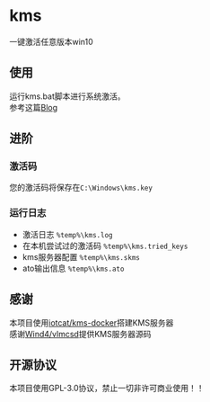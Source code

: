 # kms
一键激活任意版本win10

## 使用
运行kms.bat脚本进行系统激活。   
参考这篇[Blog](https://www.eee.dog/tech/kms.html)


## 进阶

### 激活码
您的激活码将保存在`C:\Windows\kms.key`

### 运行日志
 - 激活日志 `%temp%\kms.log`
 - 在本机尝试过的激活码 `%temp%\kms.tried_keys`
 - kms服务器配置 `%temp%\kms.skms`
 - ato输出信息 `%temp%\kms.ato`

## 感谢
本项目使用[iotcat/kms-docker](https://github.com/IoTcat/kms-docker)搭建KMS服务器   
感谢[Wind4/vlmcsd](https://github.com/Wind4/vlmcsd)提供KMS服务器源码   

## 开源协议
本项目使用GPL-3.0协议，禁止一切非许可商业使用！！
